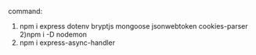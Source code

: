 command:

1. npm i express dotenv bryptjs mongoose jsonwebtoken cookies-parser
   2)npm i -D nodemon
2. npm i express-async-handler
